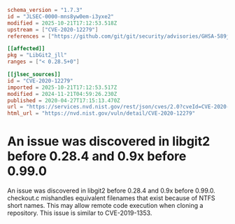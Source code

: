 ```toml
schema_version = "1.7.3"
id = "JLSEC-0000-mns8yw0em-i3yxe2"
modified = 2025-10-21T17:12:53.518Z
upstream = ["CVE-2020-12279"]
references = ["https://github.com/git/git/security/advisories/GHSA-589j-mmg9-733v", "https://github.com/libgit2/libgit2/commit/64c612cc3e25eff5fb02c59ef5a66ba7a14751e4", "https://github.com/libgit2/libgit2/releases/tag/v0.28.4", "https://github.com/libgit2/libgit2/releases/tag/v0.99.0", "https://lists.debian.org/debian-lts-announce/2022/03/msg00031.html", "https://lists.debian.org/debian-lts-announce/2023/02/msg00034.html", "https://github.com/git/git/security/advisories/GHSA-589j-mmg9-733v", "https://github.com/libgit2/libgit2/commit/64c612cc3e25eff5fb02c59ef5a66ba7a14751e4", "https://github.com/libgit2/libgit2/releases/tag/v0.28.4", "https://github.com/libgit2/libgit2/releases/tag/v0.99.0", "https://lists.debian.org/debian-lts-announce/2022/03/msg00031.html", "https://lists.debian.org/debian-lts-announce/2023/02/msg00034.html"]

[[affected]]
pkg = "LibGit2_jll"
ranges = ["< 0.28.5+0"]

[[jlsec_sources]]
id = "CVE-2020-12279"
imported = 2025-10-21T17:12:53.517Z
modified = 2024-11-21T04:59:26.230Z
published = 2020-04-27T17:15:13.470Z
url = "https://services.nvd.nist.gov/rest/json/cves/2.0?cveId=CVE-2020-12279"
html_url = "https://nvd.nist.gov/vuln/detail/CVE-2020-12279"
```

# An issue was discovered in libgit2 before 0.28.4 and 0.9x before 0.99.0

An issue was discovered in libgit2 before 0.28.4 and 0.9x before 0.99.0. checkout.c mishandles equivalent filenames that exist because of NTFS short names. This may allow remote code execution when cloning a repository. This issue is similar to CVE-2019-1353.

